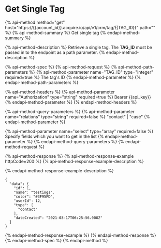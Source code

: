# Get Single Tag

{% api-method method="get" host="https://{{account\_id}}.acquire.io/api/v1/crm/tag/{{TAG\_ID}}" path="" %}
{% api-method-summary %}
Get single tag
{% endapi-method-summary %}

{% api-method-description %}
Retrieve a single tag. The **TAG\_ID** must be passed in to the endpoint as a path parameter. 
{% endapi-method-description %}

{% api-method-spec %}
{% api-method-request %}
{% api-method-path-parameters %}
{% api-method-parameter name="TAG\_ID" type="integer" required=true %}
The tag's ID
{% endapi-method-parameter %}
{% endapi-method-path-parameters %}

{% api-method-headers %}
{% api-method-parameter name="Authorization" type="string" required=true %}
Bearer {{api\_key}}
{% endapi-method-parameter %}
{% endapi-method-headers %}

{% api-method-query-parameters %}
{% api-method-parameter name="relations" type="string" required=false %}
"contact" \| "case"
{% endapi-method-parameter %}

{% api-method-parameter name="select" type="array" required=false %}
Specify fields which you want to get in the list
{% endapi-method-parameter %}
{% endapi-method-query-parameters %}
{% endapi-method-request %}

{% api-method-response %}
{% api-method-response-example httpCode=200 %}
{% api-method-response-example-description %}

{% endapi-method-response-example-description %}

```
{
  "data": {
    "id": 1,
    "name": "testings",
    "color": "#3F95FD",
    "userId": 12,
    "type": [
      "contact"
    ],
    "dateCreated": "2021-03-17T06:25:56.000Z"
  }
}
```
{% endapi-method-response-example %}
{% endapi-method-response %}
{% endapi-method-spec %}
{% endapi-method %}



